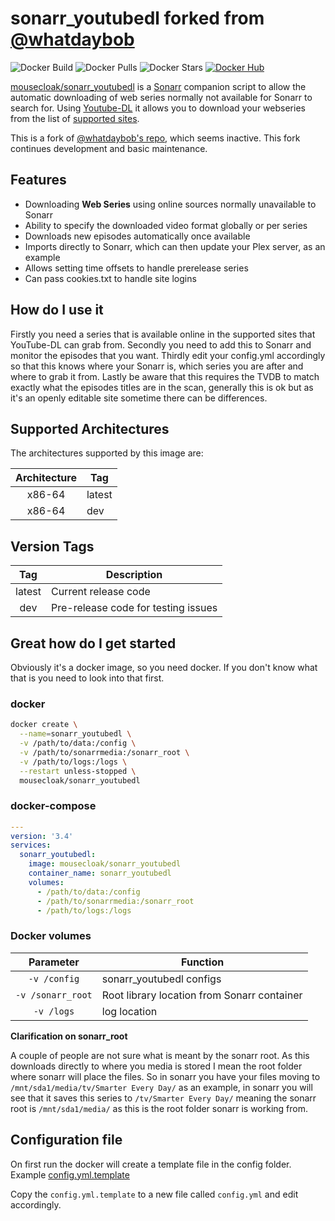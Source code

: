 # sonarr_youtubedl forked from [@whatdaybob](https://github.com/whatdaybob)

![Docker Build](https://img.shields.io/docker/cloud/automated/mousecloak/sonarr_youtubedl?style=flat-square)
![Docker Pulls](https://img.shields.io/docker/pulls/mousecloak/sonarr_youtubedl?style=flat-square)
![Docker Stars](https://img.shields.io/docker/stars/mousecloak/sonarr_youtubedl?style=flat-square)
[![Docker Hub](https://img.shields.io/badge/Open%20On-DockerHub-blue)](https://hub.docker.com/r/mousecloak/sonarr_youtubedl)

[mousecloak/sonarr_youtubedl](https://github.com/mousecloak/sonarr_youtubedl) is a [Sonarr](https://sonarr.tv/) companion script to allow the automatic downloading of web series normally not available for Sonarr to search for. Using [Youtube-DL](https://ytdl-org.github.io/youtube-dl/index.html) it allows you to download your webseries from the list of [supported sites](https://ytdl-org.github.io/youtube-dl/supportedsites.html).

This is a fork of [@whatdaybob's repo](https://github.com/whatdaybob/sonarr_youtubedl), which seems inactive. This fork continues development and basic maintenance.

## Features

* Downloading **Web Series** using online sources normally unavailable to Sonarr
* Ability to specify the downloaded video format globally or per series
* Downloads new episodes automatically once available
* Imports directly to Sonarr, which can then update your Plex server, as an example
* Allows setting time offsets to handle prerelease series
* Can pass cookies.txt to handle site logins

## How do I use it

Firstly you need a series that is available online in the supported sites that YouTube-DL can grab from.
Secondly you need to add this to Sonarr and monitor the episodes that you want.
Thirdly edit your config.yml accordingly so that this knows where your Sonarr is, which series you are after and where to grab it from.
Lastly be aware that this requires the TVDB to match exactly what the episodes titles are in the scan, generally this is ok but as it's an openly editable site sometime there can be differences.

## Supported Architectures

The architectures supported by this image are:

| Architecture | Tag |
| :----: | --- |
| x86-64 | latest |
| x86-64 | dev |

## Version Tags

| Tag | Description |
| :----: | --- |
| latest | Current release code |
| dev | Pre-release code for testing issues |

## Great how do I get started

Obviously it's a docker image, so you need docker. If you don't know what that is you need to look into that first.

### docker

```bash
docker create \
  --name=sonarr_youtubedl \
  -v /path/to/data:/config \
  -v /path/to/sonarrmedia:/sonarr_root \
  -v /path/to/logs:/logs \
  --restart unless-stopped \
  mousecloak/sonarr_youtubedl
```

### docker-compose

```yaml
---
version: '3.4'
services:
  sonarr_youtubedl:
    image: mousecloak/sonarr_youtubedl
    container_name: sonarr_youtubedl
    volumes:
      - /path/to/data:/config
      - /path/to/sonarrmedia:/sonarr_root
      - /path/to/logs:/logs
```

### Docker volumes

| Parameter | Function |
| :----: | --- |
| `-v /config` | sonarr_youtubedl configs |
| `-v /sonarr_root` | Root library location from Sonarr container |
| `-v /logs` | log location |

**Clarification on sonarr_root**

A couple of people are not sure what is meant by the sonarr root. As this downloads directly to where you media is stored I mean the root folder where sonarr will place the files. So in sonarr you have your files moving to `/mnt/sda1/media/tv/Smarter Every Day/` as an example, in sonarr you will see that it saves this series to `/tv/Smarter Every Day/` meaning the sonarr root is `/mnt/sda1/media/` as this is the root folder sonarr is working from.

## Configuration file

On first run the docker will create a template file in the config folder. Example [config.yml.template](./app/config.yml.template)

Copy the `config.yml.template` to a new file called `config.yml` and edit accordingly.